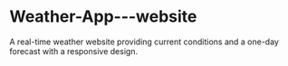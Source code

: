 # Weather-App---website
A real-time weather website providing current conditions 
and a one-day forecast with a responsive design.
